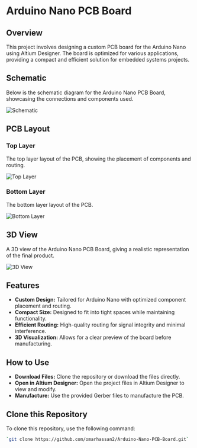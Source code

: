 # Arduino Nano PCB Board

## Overview
This project involves designing a custom PCB board for the Arduino Nano using Altium Designer. The board is optimized for various applications, providing a compact and efficient solution for embedded systems projects.

## Schematic
Below is the schematic diagram for the Arduino Nano PCB Board, showcasing the connections and components used.

![Schematic](./images/schematic.png)

## PCB Layout
### Top Layer
The top layer layout of the PCB, showing the placement of components and routing.

![Top Layer](./images/pcb_top.png)

### Bottom Layer
The bottom layer layout of the PCB.

![Bottom Layer](./images/pcb_bottom.png)

## 3D View
A 3D view of the Arduino Nano PCB Board, giving a realistic representation of the final product.

![3D View](./images/pcb_3d.png)

## Features
- **Custom Design:** Tailored for Arduino Nano with optimized component placement and routing.
- **Compact Size:** Designed to fit into tight spaces while maintaining functionality.
- **Efficient Routing:** High-quality routing for signal integrity and minimal interference.
- **3D Visualization:** Allows for a clear preview of the board before manufacturing.

## How to Use
- **Download Files:** Clone the repository or download the files directly.
- **Open in Altium Designer:** Open the project files in Altium Designer to view and modify.
- **Manufacture:** Use the provided Gerber files to manufacture the PCB.

## Clone this Repository
To clone this repository, use the following command:

```bash
`git clone https://github.com/omarhassan2/Arduino-Nano-PCB-Board.git`
